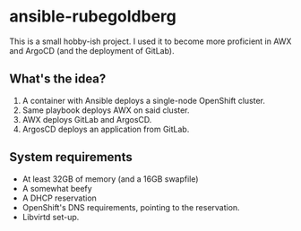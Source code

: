 # ansible-rubegoldberg
This is a small hobby-ish project. I used it to become more proficient in AWX and ArgoCD (and the deployment of GitLab).

## What's the idea?
1. A container with Ansible deploys a single-node OpenShift cluster.
2. Same playbook deploys AWX on said cluster.
3. AWX deploys GitLab and ArgosCD.
4. ArgosCD deploys an application from GitLab.

## System requirements
- At least 32GB of memory (and a 16GB swapfile)
- A somewhat beefy
- A DHCP reservation
- OpenShift's DNS requirements, pointing to the reservation.
- Libvirtd set-up.

